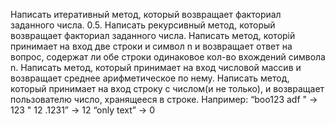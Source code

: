 Написать итеративный метод, который возвращает факториал заданного числа.
0.5. Написать рекурсивный метод, который возвращает факториал заданного числа.
Написать метод, которій принимает на вход две строки и символ n и возвращает ответ на вопрос, содержат ли обе строки одинаковое кол-во вхождений символа n.
Написать метод, который принимает на вход числовой массив и возвращает среднее арифметическое по нему.
Написать метод, который принимает на вход строку с числом(и не только), и возвращает пользователю число, хранящееся в строке.
Например:
“boo123 adf " → 123
" 12 .1231” → 12
“only text” → 0
